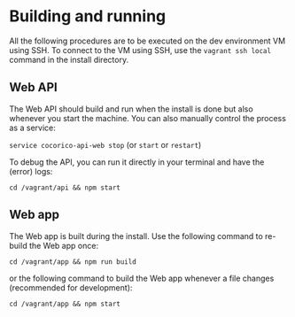 # Building and running

All the following procedures are to be executed on the dev environment VM using SSH. To connect to the VM using SSH, use the `vagrant ssh local` command in the install directory.

## Web API

The Web API should build and run when the install is done but also whenever you start the machine. You can also manually control the process as a service:

`service cocorico-api-web stop` (or `start` or `restart`)

To debug the API, you can run it directly in your terminal and have the (error) logs:

`cd /vagrant/api && npm start`

## Web app

The Web app is built during the install. Use the following command to re-build the Web app once:

`cd /vagrant/app && npm run build`

or the following command to build the Web app whenever a file changes (recommended for development):

`cd /vagrant/app && npm start`
